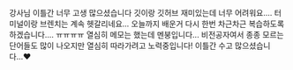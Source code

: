 강사님 이틀간 너무 고생 많으셨습니다
깃이랑 깃허브 재미있는데 너무 어려워요....
터미널이랑 브렌치는 계속 헷갈리네요...
오늘까지 배운거 다시 한번 차근차근 복습하도록 하겠습니다.... ㅠㅠㅠㅠ
열심히 메모는 했는데 멘붕입니다...
비전공자여서 종종 모르는 단어들도 많이 나오지만 열심히 따라가려고 노력중입니다!
이틀간 수고 많으셨습니다...♥